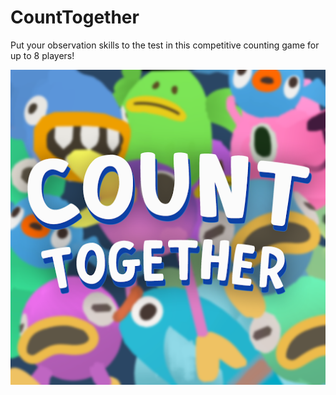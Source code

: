 # CountTogether
Put your observation skills to the test in this competitive counting game for up to 8 players!

![alt text](Cover.png)
